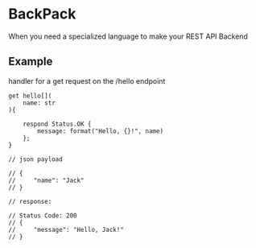 # BackPack
When you need a specialized language to make your REST API Backend

## Example
handler for a get request on the /hello endpoint
```
get hello[](
    name: str
){
    
    respond Status.OK { 
        message: format("Hello, {}!", name) 
    };
}

// json payload

// {
//     "name": "Jack"
// }

// response:

// Status Code: 200
// {
//     "message": "Hello, Jack!"
// }
```